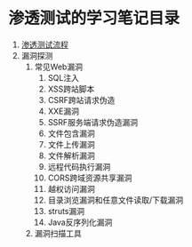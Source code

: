 # 渗透测试的学习笔记目录

1. [渗透测试流程](./process.md)
2. 漏洞探测
   1. 常见Web漏洞
      1. SQL注入
      2. XSS跨站脚本
      3. CSRF跨站请求伪造
      4. XXE漏洞
      5. SSRF服务端请求伪造漏洞
      6. 文件包含漏洞
      7. 文件上传漏洞
      8. 文件解析漏洞
      9.  远程代码执行漏洞
      10. CORS跨域资源共享漏洞
      11. 越权访问漏洞
      12. 目录浏览漏洞和任意文件读取/下载漏洞
      13. struts漏洞
      14. Java反序列化漏洞
   2.  漏洞扫描工具
